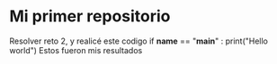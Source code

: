 # Mi primer repositorio

Resolver reto 2, y realicé este codigo 
if __name__ == "__main__" :
  print("Hello world")
  Estos fueron mis resultados
